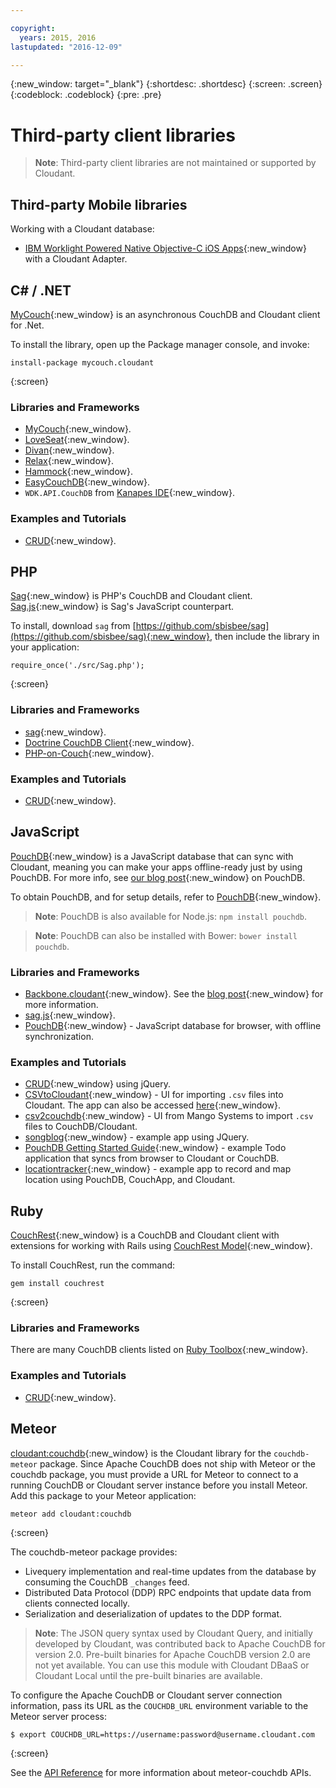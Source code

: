 ```yaml
---

copyright:
  years: 2015, 2016
lastupdated: "2016-12-09"

---
```


{:new_window: target="_blank"}
{:shortdesc: .shortdesc}
{:screen: .screen}
{:codeblock: .codeblock}
{:pre: .pre}

# Third-party client libraries

>   **Note**: Third-party client libraries are not maintained or supported by Cloudant.

## Third-party Mobile libraries

Working with a Cloudant database:

-   [IBM Worklight Powered Native Objective-C iOS Apps](http://www.tricedesigns.com/2014/11/17/ibm-worklight-powered-native-objective-c-ios-apps/){:new_window} with a Cloudant Adapter.

## C# / .NET

[MyCouch](https://github.com/danielwertheim/mycouch){:new_window}
is an asynchronous CouchDB and Cloudant client for .Net.

To install the library,
open up the Package manager console,
and invoke:

```
install-package mycouch.cloudant
```
{:screen}

### Libraries and Frameworks

-   [MyCouch](https://github.com/danielwertheim/mycouch){:new_window}.
-   [LoveSeat](https://github.com/soitgoes/LoveSeat){:new_window}.
-   [Divan](https://github.com/foretagsplatsen/Divan){:new_window}.
-   [Relax](https://github.com/arobson/Relax){:new_window}.
-   [Hammock](http://code.google.com/p/relax-net/){:new_window}.
-   [EasyCouchDB](https://github.com/hhariri/EasyCouchDB){:new_window}.
-   `WDK.API.CouchDB` from [Kanapes IDE](http://kanapeside.com/){:new_window}.

### Examples and Tutorials

-   [CRUD](https://github.com/cloudant/haengematte/tree/master/c%23){:new_window}.

## PHP

[Sag](https://github.com/sbisbee/sag){:new_window} is PHP's CouchDB and Cloudant client.
[Sag.js](https://github.com/sbisbee/sag-js){:new_window} is Sag's JavaScript counterpart.

To install,
download `sag` from [https://github.com/sbisbee/sag](https://github.com/sbisbee/sag){:new_window},
then include the library in your application:

```
require_once('./src/Sag.php');
```
{:screen}

### Libraries and Frameworks

-   [sag](https://github.com/sbisbee/sag){:new_window}.
-   [Doctrine CouchDB Client](https://github.com/doctrine/couchdb-client){:new_window}.
-   [PHP-on-Couch](https://github.com/dready92/PHP-on-Couch){:new_window}.

### Examples and Tutorials

-   [CRUD](https://github.com/cloudant/haengematte/tree/master/php){:new_window}.

## JavaScript

[PouchDB](http://pouchdb.com/){:new_window} is a JavaScript database that can sync with Cloudant,
meaning you can make your apps offline-ready just by using PouchDB.
For more info,
see [our blog post](https://cloudant.com/blog/pouchdb){:new_window} on PouchDB.

To obtain PouchDB,
and for setup details,
refer to [PouchDB](http://pouchdb.com/){:new_window}.

>   **Note**: PouchDB is also available for Node.js: `npm install pouchdb`.

>   **Note**: PouchDB can also be installed with Bower: `bower install pouchdb`.

### Libraries and Frameworks

-   [Backbone.cloudant](https://github.com/cloudant-labs/backbone.cloudant){:new_window}.
    See the [blog post](https://cloudant.com/blog/backbone-and-cloudant/){:new_window} for more information.
-   [sag.js](https://github.com/sbisbee/sag-js){:new_window}.
-   [PouchDB](http://pouchdb.com/){:new_window} - JavaScript database for browser,
    with offline synchronization.

### Examples and Tutorials

-   [CRUD](https://github.com/cloudant/haengematte/tree/master/javascript-jquery){:new_window} using jQuery.
-   [CSVtoCloudant](https://github.com/michellephung/CSVtoCloudant){:new_window} -
    UI for importing `.csv` files into Cloudant.
    The app can also be accessed [here](https://michellephung.github.io/CSVtoCloudant/){:new_window}.
-   [csv2couchdb](https://github.com/Mango-information-systems/csv2couchdb){:new_window} -
    UI from Mango Systems to import `.csv` files to CouchDB/Cloudant.
-   [songblog](https://github.com/millayr/songblog){:new_window} - example app using JQuery.
-   [PouchDB Getting Started Guide](http://pouchdb.com/getting-started.html){:new_window} -
    example Todo application that syncs from browser to Cloudant or CouchDB.
-   [locationtracker](https://github.com/rajrsingh/locationtracker){:new_window} -
    example app to record and map location using PouchDB,
    CouchApp,
    and Cloudant.

## Ruby

[CouchRest](https://github.com/couchrest/couchrest){:new_window} is a CouchDB and Cloudant client
with extensions for working with Rails using [CouchRest Model](https://github.com/couchrest/couchrest_model){:new_window}.

To install CouchRest,
run the command:

```
gem install couchrest
```
{:screen}

### Libraries and Frameworks

There are many CouchDB clients listed on
[Ruby Toolbox](https://www.ruby-toolbox.com/categories/couchdb_clients){:new_window}.

### Examples and Tutorials

-   [CRUD](https://github.com/cloudant/haengematte/tree/master/ruby){:new_window}.

<div id="couchdb"></div>

## Meteor

[cloudant:couchdb](https://atmospherejs.com/cloudant/couchdb){:new_window} is the
Cloudant library for the `couchdb-meteor` package.
Since Apache CouchDB does not ship with Meteor or the couchdb package,
you must provide a URL for Meteor to connect
to a running CouchDB or Cloudant server instance before you install Meteor.
Add this package to your Meteor application:

```
meteor add cloudant:couchdb
```
{:screen}

The couchdb-meteor package provides:

-   Livequery implementation and real-time updates from the database by consuming the CouchDB `_changes` feed.
-   Distributed Data Protocol (DDP) RPC endpoints that update data from clients connected locally.
-   Serialization and deserialization of updates to the DDP format.

>   **Note**: The JSON query syntax used by Cloudant Query,
    and initially developed by Cloudant,
    was contributed back to Apache CouchDB for version 2.0.
    Pre-built binaries for Apache CouchDB version 2.0 are not yet available.
    You can use this module with Cloudant DBaaS or Cloudant Local until the pre-built binaries are available.

To configure the Apache CouchDB or Cloudant server connection information,
pass its URL as the `COUCHDB_URL` environment variable to the Meteor server process:

```
$ export COUCHDB_URL=https://username:password@username.cloudant.com
```
{:screen}

See the [API Reference](../api/index.html) for more information about meteor-couchdb APIs. 


